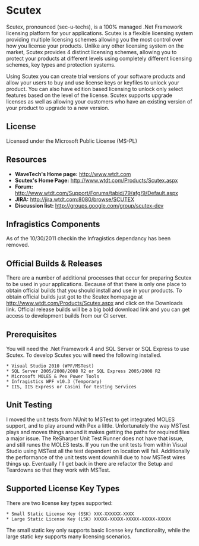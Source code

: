 # Scutex

Scutex, pronounced (sec-u-techs), is a 100% managed .Net Framework licensing platform for your applications. Scutex is a flexible licensing system providing multiple licensing schemes allowing you the most control over how you license your products. Unlike any other licensing system on the market, Scutex provides 4 distinct licensing schemes, allowing you to protect your products at different levels using completely different licensing schemes, key types and protection systems.

Using Scutex you can create trial versions of your software products and allow your users to buy and use license keys or keyfiles to unlock your product. You can also have edition based licensing to unlock only select features based on the level of the license. Scutex supports upgrade licenses as well as allowing your customers who have an existing version of your product to upgrade to a new version.

## License

Licensed under the Microsoft Public License (MS-PL)

## Resources

* **WaveTech's Home page:** <http://www.wtdt.com>
* **Scutex's Home Page:** <http://www.wtdt.com/Products/Scutex.aspx>
* **Forum:** <http://www.wtdt.com/Support/Forums/tabid/79/afg/9/Default.aspx>
* **JIRA:** <http://jira.wtdt.com:8080/browse/SCUTEX>
* **Discussion list:** <http://groups.google.com/group/scutex-dev>

## Infragistics Components

As of the 10/30/2011 checkin the Infragistics dependancy has been removed.

## Official Builds & Releases

There are a number of additional processes that occur for preparing Scutex to be used in your applications. Because of that there is only one place to obtain official builds that you should install and use in your products. To obtain official builds just got to the Scutex homepage at http://www.wtdt.com/Products/Scutex.aspx and click on the Downloads link. Official release builds will be a big bold download link and you can get access to development builds from our CI server.

## Prerequisites

You will need the .Net Framework 4 and SQL Server or SQL Express to use Scutex. To develop Scutex you will need the following installed.

	* Visual Studio 2010 (WPF/MSTest)
	* SQL Server 2005/2008/2008 R2 or SQL Express 2005/2008 R2
	* Microsoft MOLES & Pex Power Tools
	* Infragistics WPF v10.3 (Temporary)
	* IIS, IIS Express or Casini for testing Services

## Unit Testing

I moved the unit tests from NUnit to MSTest to get integrated MOLES support, and to play around with Pex a little. Unfortunately the way MSTest plays and moves things around it makes getting the paths for required files a major issue. The ReSharper Unit Test Runner does not have that issue, and still runes the MOLES tests. If you run the unit tests from within Visual Studio using MSTest all the test dependent on location will fail. Additionally the performance of the unit tests went downhill due to how MSTest wires things up. Eventually I'll get back in there are refactor the Setup and Teardowns so that they work with MSTest.

## Supported License Key Types

There are two license key types supported:

    * Small Static License Key (SSK) XXX-XXXXXX-XXXX
	* Large Static License Key (LSK) XXXXX-XXXXX-XXXXX-XXXXX-XXXXX
	
The small static key only supports basic license key functionality, while the large static key supports many licensing scenarios.

